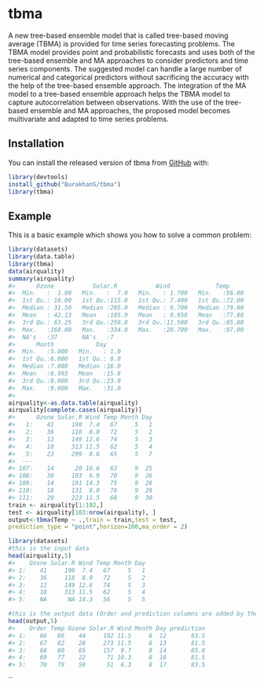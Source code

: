 
<!-- README.md is generated from README.Rmd. Please edit that file -->

# tbma

<!-- badges: start -->

<!-- badges: end -->

A new tree-based ensemble model that is called tree-based moving average
(TBMA) is provided for time series forecasting problems. The TBMA model
provides point and probabilistic forecasts and uses both of the
tree-based ensemble and MA approaches to consider predictors and time
series components. The suggested model can handle a large number of
numerical and categorical predictors without sacrificing the accuracy
with the help of the tree-based ensemble approach. The integration of
the MA model to a tree-based ensemble approach helps the TBMA model to
capture autocorrelation between observations. With the use of the
tree-based ensemble and MA approaches, the proposed model becomes
multivariate and adapted to time series problems.

## Installation

You can install the released version of tbma from
[GitHub](https://github.com/BurakhanS/tbma) with:

``` r
library(devtools)
install_github("BurakhanS/tbma")
library(tbma)
```

## Example

This is a basic example which shows you how to solve a common problem:

``` r
library(datasets)
library(data.table)
library(tbma)
data(airquality)
summary(airquality)
#>      Ozone           Solar.R           Wind             Temp      
#>  Min.   :  1.00   Min.   :  7.0   Min.   : 1.700   Min.   :56.00  
#>  1st Qu.: 18.00   1st Qu.:115.8   1st Qu.: 7.400   1st Qu.:72.00  
#>  Median : 31.50   Median :205.0   Median : 9.700   Median :79.00  
#>  Mean   : 42.13   Mean   :185.9   Mean   : 9.958   Mean   :77.88  
#>  3rd Qu.: 63.25   3rd Qu.:258.8   3rd Qu.:11.500   3rd Qu.:85.00  
#>  Max.   :168.00   Max.   :334.0   Max.   :20.700   Max.   :97.00  
#>  NA's   :37       NA's   :7                                       
#>      Month            Day      
#>  Min.   :5.000   Min.   : 1.0  
#>  1st Qu.:6.000   1st Qu.: 8.0  
#>  Median :7.000   Median :16.0  
#>  Mean   :6.993   Mean   :15.8  
#>  3rd Qu.:8.000   3rd Qu.:23.0  
#>  Max.   :9.000   Max.   :31.0  
#> 
airquality<-as.data.table(airquality)
airquality[complete.cases(airquality)]
#>      Ozone Solar.R Wind Temp Month Day
#>   1:    41     190  7.4   67     5   1
#>   2:    36     118  8.0   72     5   2
#>   3:    12     149 12.6   74     5   3
#>   4:    18     313 11.5   62     5   4
#>   5:    23     299  8.6   65     5   7
#>  ---                                  
#> 107:    14      20 16.6   63     9  25
#> 108:    30     193  6.9   70     9  26
#> 109:    14     191 14.3   75     9  28
#> 110:    18     131  8.0   76     9  29
#> 111:    20     223 11.5   68     9  30
train <- airquality[1:102,]
test <- airquality[103:nrow(airquality), ]
output<-tbma(Temp ~ .,train = train,test = test,
prediction_type = "point",horizon=100,ma_order = 2)

library(datasets)
#this is the input data
head(airquality,5)
#>    Ozone Solar.R Wind Temp Month Day
#> 1:    41     190  7.4   67     5   1
#> 2:    36     118  8.0   72     5   2
#> 3:    12     149 12.6   74     5   3
#> 4:    18     313 11.5   62     5   4
#> 5:    NA      NA 14.3   56     5   5

#this is the output data (Order and prediction columns are added by the tbma() function)
head(output,5)
#>    Order Temp Ozone Solar.R Wind Month Day prediction
#> 1:    66   86    44     192 11.5     8  12       83.5
#> 2:    67   82    28     273 11.5     8  13       81.5
#> 3:    68   80    65     157  9.7     8  14       85.0
#> 4:    69   77    22      71 10.3     8  16       81.5
#> 5:    70   79    59      51  6.3     8  17       83.5
```

\`\`
